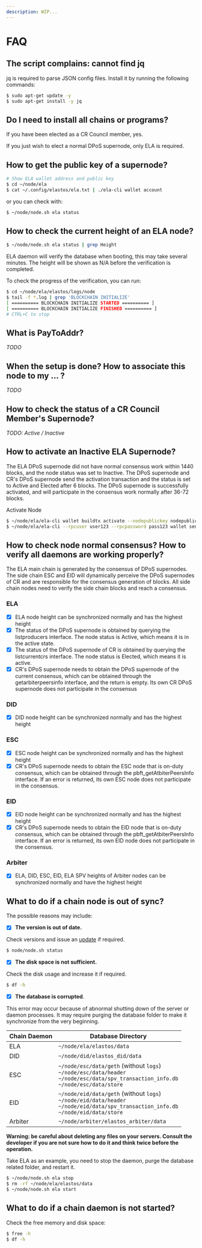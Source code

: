 ```yaml
---
description: WIP...
---
```


# FAQ

## The script complains: cannot find jq

jq is required to parse JSON config files. Install it by running the following commands:

```bash
$ sudo apt-get update -y
$ sudo apt-get install -y jq
```

## Do I need to install all chains or programs?

If you have been elected as a CR Council member, yes.

If you just wish to elect a normal DPoS supernode, only ELA is required.

## How to get the public key of a supernode?

```bash
# Show ELA wallet address and public key
$ cd ~/node/ela
$ cat ~/.config/elastos/ela.txt | ./ela-cli wallet account
```

or you can check with:

```bash
$ ~/node/node.sh ela status
```

## How to check the current height of an ELA node?

```bash
$ ~/node/node.sh ela status | grep Height
```

ELA daemon will verify the database when booting, this may take several minutes. The height will be shown as N/A before the verification is completed.

To check the progress of the verification, you can run:

```bash
$ cd ~/node/ela/elastos/logs/node
$ tail -f *.log | grep 'BLOCKCHAIN INITIALIZE'
[ ========== BLOCKCHAIN INITIALIZE STARTED ========== ]
[ ========== BLOCKCHAIN INITIALIZE FINISHED ========== ]
# CTRL+C to stop
```

## What is PayToAddr?

*TODO*

## When the setup is done? How to associate this node to my ... ?

*TODO*

## How to check the status of a CR Council Member's Supernode?

*TODO: Active / Inactive*

## How to activate an Inactive ELA Supernode?

The ELA DPoS supernode did not have normal consensus work within 1440 blocks, and the node status was set to Inactive. The DPoS supernode and CR's DPoS supernode send the activation transaction and the status is set to Active and Elected after 6 blocks. The DPoS supernode is successfully activated, and will participate in the consensus work normally after 36-72 blocks.

Activate Node

```bash
$ ~/node/ela/ela-cli wallet buildtx activate --nodepublickey nodepublickey
$ ~/node/ela/ela-cli --rpcuser user123 --rpcpassword pass123 wallet sendtx -f ready_to_send.txn
```

## How to check node normal consensus? How to verify all daemons are working properly?

The ELA main chain is generated by the consensus of DPoS supernodes. The side chain ESC and EID will dynamically perceive the DPoS supernodes of CR and are responsible for the consensus generation of blocks. All side chain nodes need to verify the side chain blocks and reach a consensus.

### ELA

- [x] ELA node height can be synchronized normally and has the highest height
- [x] The status of the DPoS supernode is obtained by querying the listproducers interface. The node status is Active, which means it is in the active state.
- [x] The status of the DPoS supernode of CR is obtained by querying the listcurrentcrs interface. The node status is Elected, which means it is active.
- [x] CR's DPoS supernode needs to obtain the DPoS supernode of the current consensus, which can be obtained through the getarbiterpeersinfo interface, and the return is empty. Its own CR DPoS supernode does not participate in the consensus

### DID

- [x] DID node height can be synchronized normally and has the highest height

### ESC

- [x] ESC node height can be synchronized normally and has the highest height
- [x] CR's DPoS supernode needs to obtain the ESC node that is on-duty consensus, which can be obtained through the pbft_getAtbiterPeersInfo interface. If an error is returned, its own ESC node does not participate in the consensus.

### EID

- [x] EID node height can be synchronized normally and has the highest height
- [x] CR's DPoS supernode needs to obtain the EID node that is on-duty consensus, which can be obtained through the pbft_getAtbiterPeersInfo interface. If an error is returned, its own EID node does not participate in the consensus.

### Arbiter

- [x] ELA, DID, ESC, EID, ELA SPV heights of Arbiter nodes can be synchronized normally and have the highest height

## What to do if a chain node is out of sync?

The possible reasons may include:

- [x] **The version is out of date.**

Check versions and issue an [update](../step-by-step-setup/updating-programs.md) if required.

```bash
$ node/node.sh status
```

- [x] **The disk space is not sufficient.**

Check the disk usage and increase it if required.

```bash
$ df -h
```

- [x] **The database is corrupted**.

This error may occur because of abnormal shutting down of the server or daemon processes. It may require purging the database folder to make it synchronize from the very beginning.

| Chain Daemon | Database Directory                                           |
| ------------ | ------------------------------------------------------------ |
| ELA          | `~/node/ela/elastos/data`                                    |
| DID          | `~/node/did/elastos_did/data`                                |
| ESC          | `~/node/esc/data/geth` (without `logs`)<br/>`~/node/esc/data/header`<br/>`~/node/esc/data/spv_transaction_info.db`<br/>`~/node/esc/data/store` |
| EID          | `~/node/eid/data/geth` (without `logs`)<br/>`~/node/eid/data/header`<br/>`~/node/eid/data/spv_transaction_info.db`<br/>`~/node/eid/data/store` |
| Arbiter      | `~/node/arbiter/elastos_arbiter/data`                        |

**Warning: be careful about deleting any files on your servers. Consult the developer if you are not sure how to do it and think twice before the operation.**

Take ELA as an example, you need to stop the daemon, purge the database related folder, and restart it.

```bash
$ ~/node/node.sh ela stop
$ rm -rf ~/node/ela/elastos/data
$ ~/node/node.sh ela start
```

## What to do if a chain daemon is not started?

Check the free memory and disk space:

```bash
$ free -h
$ df -h
```

